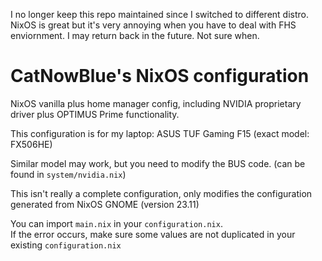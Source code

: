 I no longer keep this repo maintained since I switched to different distro. NixOS is great but it's very annoying when you have to deal with FHS enviornment. I may return back in the future. Not sure when.

# CatNowBlue's NixOS configuration

NixOS vanilla plus home manager config, including NVIDIA proprietary driver plus OPTIMUS Prime functionality.

This configuration is for my laptop: ASUS TUF Gaming F15 (exact model: FX506HE)

Similar model may work, but you need to modify the BUS code. (can be found in `system/nvidia.nix`)

This isn't really a complete configuration, only modifies the configuration generated from NixOS GNOME (version 23.11)

You can import `main.nix` in your `configuration.nix`.<br>
If the error occurs, make sure some values are not duplicated in your existing `configuration.nix`
